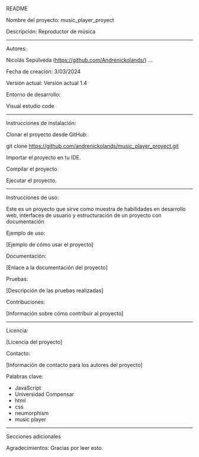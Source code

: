 README

Nombre del proyecto: music_player_proyect

Descripción: Reproductor de música

---

Autores:

Nicolás Sepúlveda (https://github.com/Andrenickolands/)
...

Fecha de creación: 3/03/2024

Versión actual: Versión actual 1.4

Entorno de desarrollo:

Visual estudio code

---

Instrucciones de instalación:

Clonar el proyecto desde GitHub:

git clone https://github.com/andrenickolands/music_player_proyect.git

Importar el proyecto en tu IDE.

Compilar el proyecto.

Ejecutar el proyecto.

---

Instrucciones de uso:

Este es un proyecto que sirve como muestra de habilidades en desarrollo web, interfaces de usuario y estructuración de un proyecto con documentación

Ejemplo de uso:

[Ejemplo de cómo usar el proyecto]

Documentación:

[Enlace a la documentación del proyecto]

Pruebas:

[Descripción de las pruebas realizadas]

Contribuciones:

[Información sobre cómo contribuir al proyecto]

---

Licencia:

[Licencia del proyecto]

Contacto:

[Información de contacto para los autores del proyecto]

Palabras clave:

- JavaScript
- Universidad Compensar
- html
- css
- neumorphism
- music player

---

Secciones adicionales

Agradecimientos: Gracias por leer esto.
